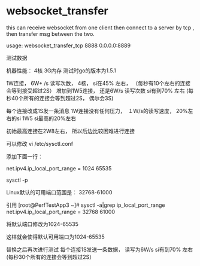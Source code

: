 # websocket_transfer
this can receive websocket from one client then connect to a server by tcp , then transfer msg between the two.

usage:
websocket_transfer_tcp 8888 0.0.0.0:8889

测试数据

机器性能：
4核 3G内存
测试时go的版本为1.5.1


1W连接， 6W+ /s 读写次数， 4核， si在45% 左右， （每秒有10个左右的连接会等到接受超过2S）
增加到1W5连接， 还是6W/s  读写次数  si有到70% 左右 (每秒40个所有的连接会等到超过2S， 偶尔会3S)


每个连接改成1S发一条消息  1Ｗ连接没有任何压力，　１Ｗ/s的读写速度， 20%左右的si
1W5 si最高的20%左右

初始最高连接在2W8左右， 所以后边比较困难进行连接

可以修改
vi /etc/sysctl.conf   

添加下面一行： 

net.ipv4.ip_local_port_range = 1024 65535

sysctl -p 

Linux默认的可用端口范围是： 32768-61000

引用
[root@PerfTestApp3 ~]# sysctl -a|grep ip_local_port_range 
net.ipv4.ip_local_port_range = 32768    61000

将默认端口修改为1024-65535

这样就会使得默认可用端口为1024-65535

替换之后再次进行测试
每个连接1S发送一条数据， 读写为6Ｗ/s   si有到70% 左右 (每秒30个所有的连接会等到超过2S）

